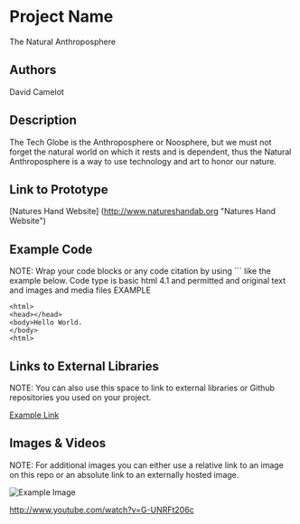 # Project Name
The Natural Anthroposphere

## Authors
David Camelot


## Description
The Tech Globe is the Anthroposphere or Noosphere, but we must not forget the natural world on which it rests and is dependent, thus the Natural Anthroposphere is a way to use technology and art to honor our nature.

## Link to Prototype
[Natures Hand Website] (http://www.natureshandab.org "Natures Hand Website")


## Example Code
NOTE: Wrap your code blocks or any code citation by using ``` like the example below.
Code type is basic html 4.1 and permitted and original text and images and media files
EXAMPLE

```
<html>
<head></head>
<body>Hello World.
</body>
<html>

```
## Links to External Libraries
 NOTE: You can also use this space to link to external libraries or Github repositories you used on your project.

[Example Link](http://www.google.com "Example Link")

## Images & Videos
NOTE: For additional images you can either use a relative link to an image on this repo or an absolute link to an externally hosted image.

![Example Image](project_images/cover.jpg?raw=true "Example Image")

http://www.youtube.com/watch?v=G-UNRFt206c
 
